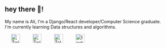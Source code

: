 ## hey there :wave:!
<p>My name is Ali, I'm a Django/React developer/Computer Science graduate. I'm currently learning Data structures and algorithms.</p>
<a href="https://www.linkedin.com/in/ali-fattahian/" target="_blank">
<img align="left" alt="Twitter" width="28px" src="https://github.com/gauravghongde/social-icons/blob/master/PNG/Color/LinkedIN.png" hspace="20" />
</a>
<a href="http://twitter.com/_ali_fattahian/" target="_blank">
<img align="left" alt="Twitter" width="28px" src="https://github.com/gauravghongde/social-icons/raw/master/PNG/Black/Twitter_black.png" hspace="20" />
</a><a href="https://t.me/VicRattlehead00" target="_blank">
  <img align="left" alt="Telegram" width="28px" src="https://raw.githubusercontent.com/gauravghongde/social-icons/master/SVG/Color/Telegram.svg" hspace="20" />
</a><a href="https://www.instagram.com/i_want_to_buy_some_peace/" target="_blank">
  <img align="left" alt="Instagram" width="28px" src="https://raw.githubusercontent.com/gauravghongde/social-icons/master/SVG/Color/Instagram.svg" hspace="20" />
</a>
<br>
<br>
<!-- <img src="giphy.gif" alt="Coding" width="250"> -->


